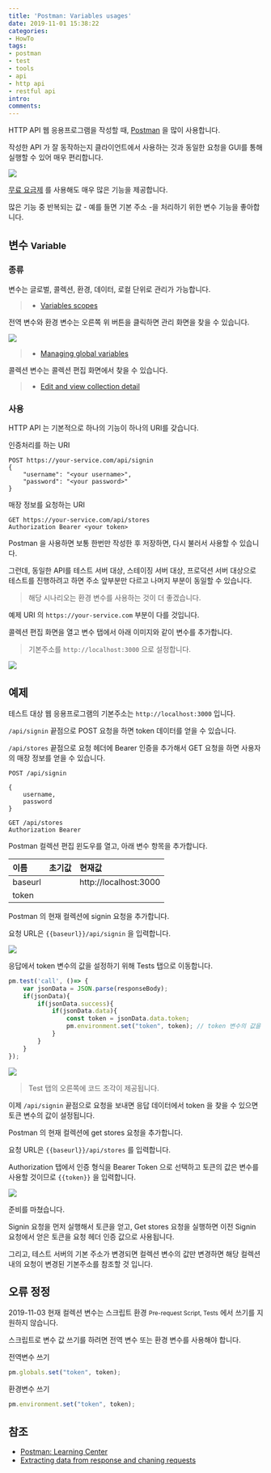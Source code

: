 ```yaml
---
title: 'Postman: Variables usages'
date: 2019-11-01 15:38:22
categories:
- HowTo
tags:
- postman
- test
- tools
- api
- http api
- restful api
intro:
comments:
---
```


HTTP API  웹 응용프로그램을 작성할 때,  [Postman](https://www.getpostman.com/) 을 많이 사용합니다.

작성한 API 가 잘 동작하는지 클라이언트에서 사용하는 것과 동일한 요청을 GUI를 통해 실행할 수 있어 매우 편리합니다.

![](./postman-variable-usage-001.png)

[무료 요금제](https://www.getpostman.com/pricing) 를 사용해도 매우 많은 기능을 제공합니다.

많은 기능 중 반복되는 값 - 예를 들면 기본 주소 -을 처리하기 위한 변수 기능을 좋아합니다. 

## 변수 <small>Variable</small>

### 종류

변수는 글로벌, 콜렉션, 환경, 데이터, 로컬 단위로 관리가 가능합니다. 

> - [Variables scopes](https://learning.getpostman.com/docs/postman/environments-and-globals/variables/#variable-scopes)

전역 변수와 환경 변수는 오른쪽 위 버튼을 클릭하면 관리 화면을 찾을 수 있습니다.

![](./postman-variable-usage-002.png)

> - [Managing global variables](https://learning.getpostman.com/docs/postman/environments-and-globals/manage-globals/)

콜렉션 변수는 콜렉션 편집 화면에서 찾을 수 있습니다.

> - [Edit and view collection detail](https://learning.getpostman.com/docs/postman/collections/managing-collections/#edit-and-view-collection-details)

### 사용

HTTP API 는 기본적으로 하나의 기능이 하나의 URI를 갖습니다.

인증처리를 하는 URI

```http
POST https://your-service.com/api/signin
{
    "username": "<your username>",
    "password": "<your password>"
}
```

매장 정보를 요청하는 URI

```http
GET https://your-service.com/api/stores
Authorization Bearer <your token>
```

Postman 을 사용하면 보통 한번만 작성한 후 저장하면, 다시 불러서 사용할 수 있습니다.

그런데, 동일한 API를 테스트 서버 대상, 스테이징 서버 대상, 프로덕션 서버 대상으로 테스트를 진행하려고 하면 주소 앞부분만 다르고 나머지 부분이 동일할 수 있습니다.

> 해당 시나리오는 환경 변수를 사용하는 것이 더 좋겠습니다.

예제 URI 의 `https://your-service.com` 부분이 다를 것입니다.

콜렉션 편집 화면을 열고 변수 탭에서 아래 이미지와 같이 변수를 추가합니다.

> 기본주소를 `http://localhost:3000` 으로 설정합니다.

![](./postman-variable-usage-003.png)


## 예제

테스트 대상 웹 응용프로그램의 기본주소는 `http://localhost:3000` 입니다.

`/api/signin` 끝점으로 POST 요청을 하면 token 데이터를 얻을 수 있습니다.

`/api/stores` 끝점으로 요청 헤더에 Bearer 인증을 추가해서 GET 요청을 하면 사용자의 매장 정보를 얻을 수 있습니다.

```http
POST /api/signin

{
    username,
    password
}
```

```http
GET /api/stores
Authorization Bearer
```

Postman 컬렉션 편집 윈도우를 열고, 아래 변수 항목을 추가합니다.

| 이름      | 초기값 | 현재값                   |
|:------- |:--- |:--------------------- |
| baseurl |     | http://localhost:3000 |
| token   |     |                       |

Postman 의 현재 컬렉션에 signin 요청을 추가합니다.

요청 URL은 `{{baseurl}}/api/signin` 을 입력합니다.

![](./postman-variable-usage-004.png)

응답에서 token 변수의 값을 설정하기 위해 Tests 탭으로 이동합니다.

```js
pm.test('call', ()=> {
    var jsonData = JSON.parse(responseBody);
    if(jsonData){
        if(jsonData.success){
            if(jsonData.data){
                const token = jsonData.data.token;
                pm.environment.set("token", token); // token 변수의 값을 설정
            }
        }
    }
});
```

![](./postman-variable-usage-005.png)

> Test 탭의 오른쪽에 코드 조각이 제공됩니다.

이제 `/api/signin` 끝점으로 요청을 보내면 응답 데이터에서 token 을 찾을 수 있으면 토큰 변수의 값이 설정됩니다.

Postman 의 현재 컬렉션에 get stores 요청을 추가합니다.

요청 URL은 `{{baseurl}}/api/stores` 를 입력합니다.

Authorization 탭에서 인증 형식을 Bearer Token 으로 선택하고 토큰의 값은 변수를 사용할 것이므로 `{{token}}` 을 입력합니다.

![](./postman-variable-usage-006.png)

준비를 마쳤습니다.

Signin 요청을 먼저 실행해서 토큰을 얻고, Get stores 요청을 실행하면 이전 Signin 요청에서 얻은 토큰을 요청 헤더 인증 값으로 사용됩니다.

그리고, 테스트 서버의 기본 주소가 변경되면 컬렉션 변수의 값만 변경하면 해당 컬렉션 내의 요청이 변경된 기본주소를 참조할 것 입니다.

## 오류 정정

2019-11-03 현재 컬렉션 변수는 스크립트 환경 <small>Pre-request Script, Tests</small> 에서 쓰기를 지원하지 않습니다.

스크립트로 변수 값 쓰기를 하려면 전역 변수 또는 환경 변수를 사용해야 합니다.

전역변수 쓰기

```js
pm.globals.set("token", token);
```

환경변수 쓰기

```js
pm.environment.set("token", token);
```

## 참조

- [Postman: Learning Center](https://learning.getpostman.com/)
- [Extracting data from response and chaning requests](https://blog.getpostman.com/2014/01/27/extracting-data-from-responses-and-chaining-requests/)
